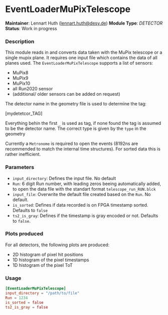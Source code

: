 # EventLoaderMuPixTelescope
**Maintainer**: Lennart Huth (<lennart.huth@desy.de>)
**Module Type**: *DETECTOR*
**Status**: Work in progress

### Description
This module reads in and converts data taken with the MuPix telescope or a single mupix plane.
It requires one input file which contains the data of all planes used.
The `EventLoaderMuPixTelescope` supports a list of sensors:
* MuPix8
* MuPix9
* MuPix10
* all Run2020 sensor
* (additional/ older sensors can be added on request)

The detector name in the geometry file is used to determine the tag:

[mydetetcor_TAG]

Everything behin the first `_` is used as tag, if none found the tag is assumed to be the detector name.
The correct type is given by the `type` in the geometry

Currently a `Metronome` is required to open the events (8192ns are recommended to match the internal time structures). For sorted data this is rather inefficient.

### Parameters
* `input_directory`: Defines the input file. No default
* `Run`: 6 digit Run number, with leading zeros beeing automatically added, to open the data file with the standart format `telescope_run_RUN.blck`
* `input_file`: Overwrite  the default file created based on the `Run`. No default.
* `is_sorted`: Defines if data recorded is on FPGA timestamp sorted. Defaults to `false`
* `ts2_is_gray`: Defines if the timestamp is gray encoded or not. Defaults to `false`.

### Plots produced

For all detectors, the following plots are produced:

* 2D histogram of pixel hit positions
* 1D histogram of the pixel timestamps
* 1D histogram of the pixel ToT

### Usage
```toml
[EventLoaderMuPixTelescope]
input_directory = "/path/to/file"
Run = 1234
is_sorted = false 
ts2_is_gray = false

```
